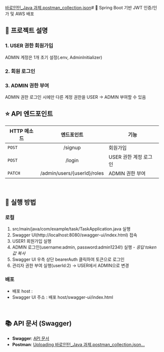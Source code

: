 [바로인턴_Java 과제.postman_collection.json](https://github.com/user-attachments/files/20220616/_Java.postman_collection.json)# 📌 Spring Boot 기반 JWT 인증/인가 및 AWS 배포

## 📖 프로젝트 설명
### 1. USER 권한 회원가입
ADMIN 계정은 1개 초기 설정(.env, AdminInitializer)
### 2. 회원 로그인
### 3. ADMIN 권한 부여
ADMIN 권한 로그인 시에만 다른 계정 권한을 USER → ADMIN 부여할 수 있음
<br>

## ⭐️ API 엔드포인트
| HTTP 메소드 | 엔드포인트 | 기능 |
|---|:---:|---|
| `POST` | /signup | 회원가입 |
| `POST` | /login | USER 권한 계정 로그인 |
| `PATCH` | /admin/users/{userId}/roles | ADMIN 권한 부여 |
<br>

## 🚀 실행 방법
### 로컬
1. src/main/java/com/example/task/TaskApplication.java 실행
2. Swagger UI(http://localhost:8080/swagger-ui/index.html) 접속
3. USER1 회원가입 실행
4. ADMIN 로그인(username:admin, password:admin1234!) 실행 - *응답 token 값 복사*
5. Swagger UI 우측 상단 bearerAuth 클릭하여 토큰으로 로그인
6. 관리자 권한 부여 실행(userId:2) → USER에서 ADMIN으로 변경

### 배포
- 배포 host : 
- Swagger UI 주소 : 배포 host/swagger-ui/index.html
<br>

## 📚 API 문서 (Swagger)
- **Swagger**: [API 문서](https://sparta-delivery-9zo.p-e.kr/swagger-ui/index.html)
- **Postman**: [Uploading 바로인턴_Java 과제.postman_collection.json…]()

<br>
